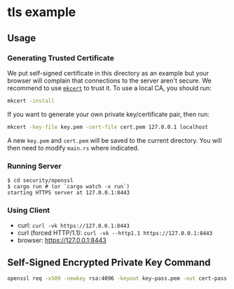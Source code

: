 # tls example

## Usage

### Generating Trusted Certificate

We put self-signed certificate in this directory as an example but your browser will complain that connections to the server aren't secure. We recommend to use [`mkcert`] to trust it. To use a local CA, you should run:

```sh
mkcert -install
```

If you want to generate your own private key/certificate pair, then run:

```sh
mkcert -key-file key.pem -cert-file cert.pem 127.0.0.1 localhost
```

A new `key.pem` and `cert.pem` will be saved to the current directory. You will then need to modify `main.rs` where indicated.

### Running Server

```console
$ cd security/openssl
$ cargo run # (or `cargo watch -x run`)
starting HTTPS server at 127.0.0.1:8443
```

### Using Client

- curl: `curl -vk https://127.0.0.1:8443`
- curl (forced HTTP/1.1): `curl -vk --http1.1 https://127.0.0.1:8443`
- browser: <https://127.0.0.1:8443>

## Self-Signed Encrypted Private Key Command

```sh
openssl req -x509 -newkey rsa:4096 -keyout key-pass.pem -out cert-pass.pem -sha256 -days 365
```

[`mkcert`]: https://github.com/FiloSottile/mkcert
